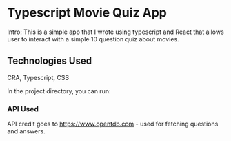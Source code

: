 # Typescript Movie Quiz App

Intro: This is a simple app that I wrote using typescript and React that allows user to interact with a simple 10 question quiz about movies.

## Technologies Used
CRA, Typescript, CSS

In the project directory, you can run:

### API Used
API credit goes to https://www.opentdb.com - used for fetching questions and answers.
